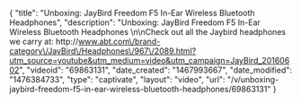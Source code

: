 {
    "title": "Unboxing: JayBird Freedom F5 In-Ear Wireless Bluetooth Headphones",
    "description": "Unboxing: JayBird Freedom F5 In-Ear Wireless Bluetooth Headphones \n\nCheck out all the Jaybird headphones we carry at: http:\/\/www.abt.com\/brand-category\/JayBird\/Headphones\/967\/2089.html?utm_source=youtube&utm_medium=video&utm_campaign=JayBird_20160602",
    "videoid": "69863131",
    "date_created": "1467993667",
    "date_modified": "1476384733",
    "type": "captivate",
    "layout": "video",
    "url": "\/v\/unboxing-jaybird-freedom-f5-in-ear-wireless-bluetooth-headphones\/69863131"
}